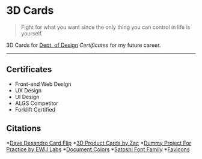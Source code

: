 # 3D Cards

> Fight for what you want since the only thing you can control in life is yourself.

3D Cards for [Dept. of Design](https://www.ewu.edu/cstem/design/) _Certificates_ for my future career.

---

## Certificates

- Front-end Web Design
- UX Design
- UI Design
- ALGS Competitor
- Forklift Certified


## Citations
*[Dave Desandro Card Flip](https://codepen.io/desandro/pen/LmWoWe)
*[3D Product Cards by Zac](https://codepen.io/zremboldt/pen/ZvQjOG)
*[Dummy Project For Practice by EWU Labs](https://github.com/ewuweblab/certificate-cards)
*[Document Colors](https://colorhunt.co/)
*[Satoshi Font Family](https://www.fontshare.com/fonts/satoshi)
*[Favicons](https://favicon.io/)
